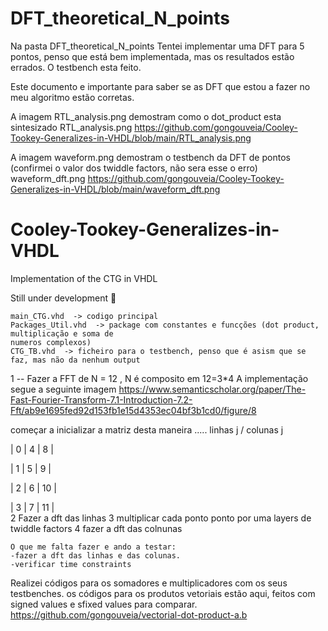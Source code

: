 
# DFT_theoretical_N_points 

Na pasta DFT_theoretical_N_points 
Tentei implementar uma DFT para 5 pontos, penso que está bem implementada, mas os resultados estão errados.
O testbench esta feito. 

Este documento e importante para saber se as DFT que estou a fazer no meu algoritmo estão corretas.


A imagem RTL_analysis.png demostram como o dot_product esta sintesizado
    RTL_analysis.png https://github.com/gongouveia/Cooley-Tookey-Generalizes-in-VHDL/blob/main/RTL_analysis.png
    
A imagem waveform.png demostram o testbench da DFT de pontos  (confirmei o valor dos twiddle factors, não sera esse o erro)
    waveform_dft.png https://github.com/gongouveia/Cooley-Tookey-Generalizes-in-VHDL/blob/main/waveform_dft.png



# Cooley-Tookey-Generalizes-in-VHDL
Implementation of the CTG in VHDL

Still under development :construction:

    main_CTG.vhd  -> codigo principal
    Packages_Util.vhd  -> package com constantes e funcções (dot product, multiplicação e soma de 
    numeros complexos)
    CTG_TB.vhd  -> ficheiro para o testbench, penso que é asism que se faz, mas não da nenhum output




1
--  Fazer a FFT de N = 12 , N é composito em 12=3*4
A implementação segue a seguinte imagem
https://www.semanticscholar.org/paper/The-Fast-Fourier-Transform-7.1-Introduction-7.2-Fft/ab9e1695fed92d153fb1e15d4353ec04bf3b1cd0/figure/8

começar a inicializar a matriz desta maneira ..... linhas j / colunas j

 | 0 | 4 | 8  |  

 | 1 | 5 | 9  |

 | 2 | 6 | 10 |

 | 3 | 7 | 11 |   
2    Fazer a dft das linhas
3    multiplicar cada ponto ponto por uma layers de twiddle factors
4    fazer a dft das colnunas
    
    
    
    
    O que me falta fazer e ando a testar:
    -fazer a dft das linhas e das colunas.
    -verificar time constraints
    
 Realizei códigos para os somadores e multiplicadores com os seus testbenches. os códigos para os produtos vetoriais estão aqui, feitos com signed values  e sfixed values para comparar. https://github.com/gongouveia/vectorial-dot-product-a.b
